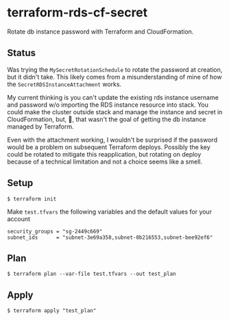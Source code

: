 # terraform-rds-cf-secret

Rotate db instance password with Terraform and CloudFormation.

## Status

Was trying the `MySecretRotationSchedule` to rotate the password at creation, but it didn't take. 
This likely comes from a misunderstanding of mine of how the `SecretRDSInstanceAttachment` works.

My current thinking is you can't update the existing rds instance username and password w/o importing 
the RDS instance resource into stack. You could make the cluster outside stack and manage the instance 
and secret in CloudFormation, but, :shrug:, that wasn't the goal of getting the db instance managed by Terraform.

Even with the attachment working, I wouldn't be surprised if the password would be a problem on subsequent Terraform deploys. Possibly the key could be rotated to mitigate this reapplication, but rotating on deploy because of a technical limitation and not a choice seems like a smell.

## Setup
```
$ terraform init
```

Make `test.tfvars` the following variables and the default values for your account
```
security_groups = "sg-2449c669"
subnet_ids      = "subnet-3e69a358,subnet-0b216553,subnet-bee92ef6"
```

## Plan
```
$ terraform plan --var-file test.tfvars --out test_plan 
```

## Apply
```
$ terraform apply "test_plan"
```
